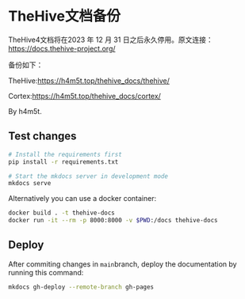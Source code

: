# TheHive文档备份
TheHive4文档将在2023 年 12 月 31 日之后永久停用。原文连接：https://docs.thehive-project.org/

备份如下：

TheHive:https://h4m5t.top/thehive_docs/thehive/

Cortex:https://h4m5t.top/thehive_docs/cortex/

By h4m5t.

## Test changes

```bash
# Install the requirements first
pip install -r requirements.txt

# Start the mkdocs server in development mode
mkdocs serve
```

Alternatively you can use a docker container:

```bash
docker build . -t thehive-docs
docker run -it --rm -p 8000:8000 -v $PWD:/docs thehive-docs
```

## Deploy

After commiting changes in `main`branch, deploy the documentation by running this command: 

```bash
mkdocs gh-deploy --remote-branch gh-pages
```
